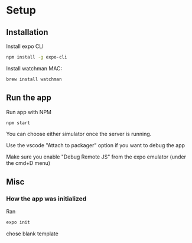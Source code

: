 # Setup

## Installation

Install expo CLI

```bash
npm install -g expo-cli
```

Install watchman
MAC:

```bash
brew install watchman
```

## Run the app

Run app with NPM

```bash
npm start
```

You can choose either simulator once the server is running.

Use the vscode "Attach to packager" option if you want to debug the app

Make sure you enable "Debug Remote JS" from the expo emulator (under the cmd+D menu)

## Misc

### How the app was initialized

Ran

```bash
expo init
```

chose blank template

